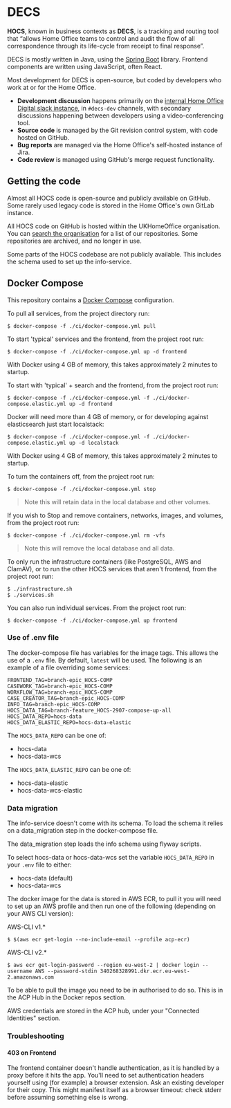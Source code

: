 # DECS

**HOCS**, known in business contexts as **DECS**,
is a tracking and routing tool that &ldquo;allows Home Office teams to
control and audit the flow of all correspondence through its
life-cycle from receipt to final response&rdquo;.

DECS is mostly written in Java, using the [Spring Boot](https://spring.io/projects/spring-boot)
library. Frontend components are written using JavaScript, often React.

Most development for DECS is open-source, but coded by developers who work at
or for the Home Office.

* **Development discussion** happens primarily on the [internal Home Office Digital slack
  instance](https://homeofficedigital.slack.com), in `#decs-dev`
  channels, with secondary discussions happening between developers using a
  video-conferencing tool.
* **Source code** is managed by the Git revision control system, with code
  hosted on GitHub.
* **Bug reports** are managed via the Home Office's self-hosted instance of Jira.
* **Code review** is managed using GitHub's merge request functionality.

## Getting the code

Almost all HOCS code is open-source and publicly available on GitHub.
Some rarely used legacy code is stored in the Home Office's own GitLab instance.

All HOCS code on GitHub is hosted within the UKHomeOffice organisation.
You can [search the organisation](https://github.com/UKHomeOffice/?q=hocs) for
a list of our repositories. Some repositories are archived, and no longer in use.

Some parts of the HOCS codebase are not publicly available.
This includes the schema used to set up the info-service.

## Docker Compose

This repository contains a [Docker Compose](https://docs.docker.com/compose/)
configuration.

To pull all services, from the project directory run:
```console
$ docker-compose -f ./ci/docker-compose.yml pull
```

To start 'typical' services and the frontend, from the project root run:
```console
$ docker-compose -f ./ci/docker-compose.yml up -d frontend 
```

With Docker using 4 GB of memory, this takes approximately 2 minutes to startup.

To start with 'typical' + search and the frontend, from the project root run:
```console
$ docker-compose -f ./ci/docker-compose.yml -f ./ci/docker-compose.elastic.yml up -d frontend 
```

Docker will need more than 4 GB of memory, or for developing against elasticsearch just start localstack:

```console
$ docker-compose -f ./ci/docker-compose.yml -f ./ci/docker-compose.elastic.yml up -d localstack 
```

With Docker using 4 GB of memory, this takes approximately 2 minutes to startup.

To turn the containers off, from the project root run:
```console
$ docker-compose -f ./ci/docker-compose.yml stop
```
> Note this will retain data in the local database and other volumes.

If you wish to Stop and remove containers, networks, images, and volumes,
from the project root run:
```console
$ docker-compose -f ./ci/docker-compose.yml rm -vfs
```
> Note this will remove the local database and all data.

To only run the infrastructure containers (like PostgreSQL, AWS and ClamAV),
or to run the other HOCS services that aren't frontend, from the project root run:
```console
$ ./infrastructure.sh
$ ./services.sh
```

You can also run individual services. From the project root run:
```console
$ docker-compose -f ./ci/docker-compose.yml up frontend
```

### Use of .env file
The docker-compose file has variables for the image tags. This allows the use of a ``.env`` file.
By default, ``latest`` will be used. The following is an example of a file overriding some services:
```shell
FRONTEND_TAG=branch-epic_HOCS-COMP
CASEWORK_TAG=branch-epic_HOCS-COMP
WORKFLOW_TAG=branch-epic_HOCS-COMP
CASE_CREATOR_TAG=branch-epic_HOCS-COMP
INFO_TAG=branch-epic_HOCS-COMP
HOCS_DATA_TAG=branch-feature_HOCS-2907-compose-up-all
HOCS_DATA_REPO=hocs-data
HOCS_DATA_ELASTIC_REPO=hocs-data-elastic
```
The `HOCS_DATA_REPO` can be one of:
* hocs-data
* hocs-data-wcs

The `HOCS_DATA_ELASTIC_REPO` can be one of:
* hocs-data-elastic
* hocs-data-wcs-elastic

### Data migration

The info-service doesn't come with its schema. To load the schema it relies on a data_migration step in the docker-compose file.

The data_migration step loads the info schema using flyway scripts.

To select hocs-data or hocs-data-wcs set the variable ``HOCS_DATA_REPO`` in your ``.env`` file to either:
* hocs-data (default)
* hocs-data-wcs

The docker image for the data is stored in AWS ECR, to pull it you will need to set up
an AWS profile and then run one of the following (depending on your AWS CLI version):

AWS-CLI v1.*
```console
$ $(aws ecr get-login --no-include-email --profile acp-ecr)
```

AWS-CLI v2.*
```console
$ aws ecr get-login-password --region eu-west-2 | docker login --username AWS --password-stdin 340268328991.dkr.ecr.eu-west-2.amazonaws.com
```

To be able to pull the image you need to be in authorised to do so.
This is in the ACP Hub in the Docker repos section.

AWS credentials are stored in the ACP hub, under your "Connected Identities" section.

### Troubleshooting
#### 403 on Frontend

The frontend container doesn't handle authentication, as it is handled
by a proxy before it hits the app. You'll need to set authentication
headers yourself using (for example) a browser extension. Ask an existing
developer for their copy. This might manifest itself as a browser timeout:
check stderr before assuming something else is wrong.
